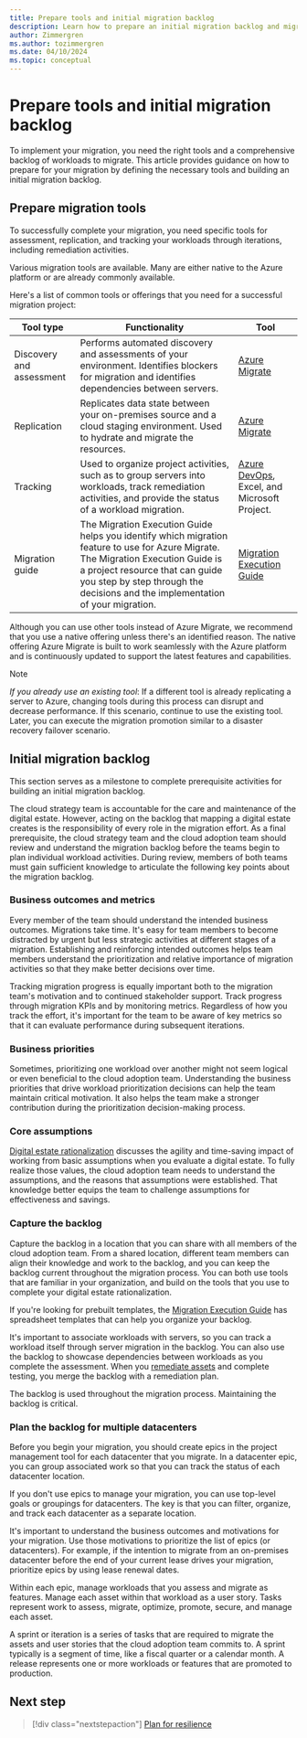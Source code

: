 ```yaml
---
title: Prepare tools and initial migration backlog
description: Learn how to prepare an initial migration backlog and migration tools to help you migrate your workloads to Azure.
author: Zimmergren
ms.author: tozimmergren
ms.date: 04/10/2024
ms.topic: conceptual
---
```


# Prepare tools and initial migration backlog

To implement your migration, you need the right tools and a comprehensive backlog of workloads to migrate. This article provides guidance on how to prepare for your migration by defining the necessary tools and building an initial migration backlog.

## Prepare migration tools

To successfully complete your migration, you need specific tools for assessment, replication, and tracking your workloads through iterations, including remediation activities.

Various migration tools are available. Many are either native to the Azure platform or are already commonly available.

Here's a list of common tools or offerings that you need for a successful migration project:

|Tool type|Functionality|Tool|
|---|---|---|
|Discovery and assessment|Performs automated discovery and assessments of your environment. Identifies blockers for migration and identifies dependencies between servers.|[Azure Migrate](/azure/migrate/migrate-services-overview)|
|Replication|Replicates data state between your on-premises source and a cloud staging environment. Used to hydrate and migrate the resources.|[Azure Migrate](/azure/migrate/migrate-services-overview)|
|Tracking|Used to organize project activities, such as to group servers into workloads, track remediation activities, and provide the status of a workload migration.|[Azure DevOps](/azure/devops/user-guide/what-is-azure-devops), Excel, and Microsoft Project.|
|Migration guide|The Migration Execution Guide helps you identify which migration feature to use for Azure Migrate. The Migration Execution Guide is a project resource that can guide you step by step through the decisions and the implementation of your migration.|[Migration Execution Guide](https://github.com/Azure/migration/)|

Although you can use other tools instead of Azure Migrate, we recommend that you use a native offering unless there's an identified reason. The native offering Azure Migrate is built to work seamlessly with the Azure platform and is continuously updated to support the latest features and capabilities.

> [!NOTE]
> *If you already use an existing tool*: If a different tool is already replicating a server to Azure, changing tools during this process can disrupt and decrease performance. If this scenario, continue to use the existing tool. Later, you can execute the migration promotion similar to a disaster recovery failover scenario.

## Initial migration backlog

This section serves as a milestone to complete prerequisite activities for building an initial migration backlog.

The cloud strategy team is accountable for the care and maintenance of the digital estate. However, acting on the backlog that mapping a digital estate creates is the responsibility of every role in the migration effort. As a final prerequisite, the cloud strategy team and the cloud adoption team should review and understand the migration backlog before the teams begin to plan individual workload activities. During review, members of both teams must gain sufficient knowledge to articulate the following key points about the migration backlog.

### Business outcomes and metrics

Every member of the team should understand the intended business outcomes. Migrations take time. It's easy for team members to become distracted by urgent but less strategic activities at different stages of a migration. Establishing and reinforcing intended outcomes helps team members understand the prioritization and relative importance of migration activities so that they make better decisions over time.

Tracking migration progress is equally important both to the migration team's motivation and to continued stakeholder support. Track progress through migration KPIs and by monitoring metrics. Regardless of how you track the effort, it's important for the team to be aware of key metrics so that it can evaluate performance during subsequent iterations.

### Business priorities

Sometimes, prioritizing one workload over another might not seem logical or even beneficial to the cloud adoption team. Understanding the business priorities that drive workload prioritization decisions can help the team maintain critical motivation. It also helps the team make a stronger contribution during the prioritization decision-making process.

### Core assumptions

[Digital estate rationalization](../../digital-estate/rationalize.md) discusses the agility and time-saving impact of working from basic assumptions when you evaluate a digital estate. To fully realize those values, the cloud adoption team needs to understand the assumptions, and the reasons that assumptions were established. That knowledge better equips the team to challenge assumptions for effectiveness and savings.

### Capture the backlog

Capture the backlog in a location that you can share with all members of the cloud adoption team. From a shared location, different team members can align their knowledge and work to the backlog, and you can keep the backlog current throughout the migration process. You can both use tools that are familiar in your organization, and build on the tools that you use to complete your digital estate rationalization.

If you're looking for prebuilt templates, the [Migration Execution Guide](https://github.com/Azure/migration) has spreadsheet templates that can help you organize your backlog.

It's important to associate workloads with servers, so you can track a workload itself through server migration in the backlog. You can also use the backlog to showcase dependencies between workloads as you complete the assessment. When you [remediate assets](../deploy/remediate.md) and complete testing, you merge the backlog with a remediation plan.

The backlog is used throughout the migration process. Maintaining the backlog is critical.

### Plan the backlog for multiple datacenters

Before you begin your migration, you should create epics in the project management tool for each datacenter that you migrate. In a datacenter epic, you can group associated work so that you can track the status of each datacenter location.

If you don't use epics to manage your migration, you can use top-level goals or groupings for datacenters. The key is that you can filter, organize, and track each datacenter as a separate location.

It's important to understand the business outcomes and motivations for your migration. Use those motivations to prioritize the list of epics (or datacenters). For example, if the intention to migrate from an on-premises datacenter before the end of your current lease drives your migration, prioritize epics by using lease renewal dates.

Within each epic, manage workloads that you assess and migrate as features. Manage each asset within that workload as a user story. Tasks represent work to assess, migrate, optimize, promote, secure, and manage each asset.

A sprint or iteration is a series of tasks that are required to migrate the assets and user stories that the cloud adoption team commits to. A sprint typically is a segment of time, like a fiscal quarter or a calendar month. A release represents one or more workloads or features that are promoted to production.

## Next step

> [!div class="nextstepaction"]
> [Plan for resilience](./plan-for-resilience.md)

